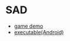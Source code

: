 # SAD
- [game demo](https://drive.google.com/file/d/1_LyRoko5kXT9-xJ-6-d_0vPhstN01sc7/view?usp=share_link)
- [executable(Android)](https://drive.google.com/file/d/1r-vJpiSOGul_hKp8Klw0g18MNJk6yP3d/view?usp=share_link)


